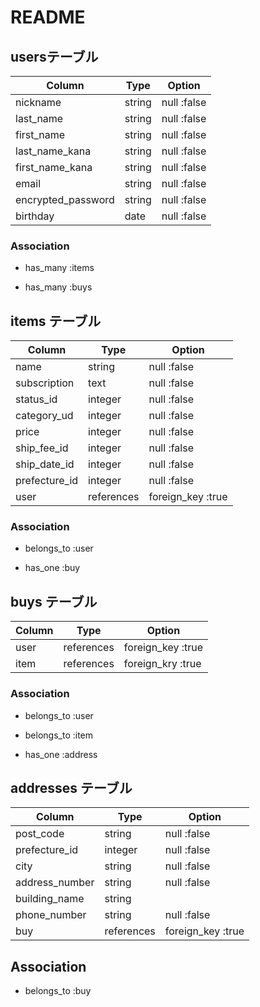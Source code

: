 # README

## usersテーブル

| Column             | Type   | Option
|--------------------|--------|-------------|
| nickname           | string | null :false |
| last_name          | string | null :false |
| first_name         | string | null :false |
| last_name_kana     | string | null :false |
| first_name_kana    | string | null :false |
| email              | string | null :false |
| encrypted_password | string | null :false |
| birthday           | date   | null :false |

### Association

<!-- 一人のuserは一つでも二つでも商品を購入できるため -->
- has_many :items
<!-- 一人のuserは商品を購入した記録が複数あるため -->
- has_many :buys

<!-- 商品情報を保存するテーブル -->
## items テーブル

| Column       | Type       | Option            |
|---------------|------------|-------------------|
| name          | string     | null :false       |
| subscription  | text       | null :false       |
| status_id     | integer    | null :false       |
| category_ud   | integer    | null :false       |
| price         | integer    | null :false       |
| ship_fee_id   | integer    | null :false       |
| ship_date_id  | integer    | null :false       |
| prefecture_id | integer    | null :false       |
| user          | references | foreign_key :true |

### Association

<!-- has_manyのassociationに対してitemsテーブルはusersテーブルに対して子の関係になる -->
- belongs_to :user
<!-- 一つのitemが持つ購入記録は一つだけ。購入履歴にとっての親 -->
- has_one :buy

<!-- 購入記録を保存するテーブル -->
## buys テーブル

| Column   | Type       | Option            |
|----------|------------|-------------------|
| user     | references | foreign_key :true |
| item     | references | foreign_kry :true |

### Association

<!-- usersが存在しなければ、購入履歴は存在しない -->
- belongs_to :user
<!-- itemsが存在しなければ、購入履歴は存在できない -->
- belongs_to :item
<!-- itemが存在しなければ発送先は存在できない -->
- has_one :address

<!-- 発送先を保存するテーブル -->
## addresses テーブル

| Column         | Type       | Option           |
|----------------|------------|------------------|
| post_code      | string     | null :false      |
| prefecture_id  | integer    | null :false      |
| city           | string     | null :false      |
| address_number | string     | null :false      |
| building_name  | string     |
| phone_number   | string     | null :false      |
| buy            | references | foreign_key :true|
 
## Association

<!-- 一つの購入記録に対して発送先は一つ。購入記録に対しての子の関係 -->
- belongs_to :buy